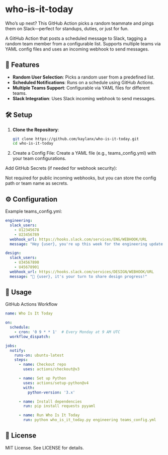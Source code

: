 # who-is-it-today
Who’s up next? This GitHub Action picks a random teammate and pings them on Slack—perfect for standups, duties, or just for fun.

A GitHub Action that posts a scheduled message to Slack, tagging a random team member from a configurable list. Supports multiple teams via YAML config files and uses an incoming webhook to send messages.

## 🚀 Features

- **Random User Selection**: Picks a random user from a predefined list.
- **Scheduled Notifications**: Runs on a schedule using GitHub Actions.
- **Multiple Teams Support**: Configurable via YAML files for different teams.
- **Slack Integration**: Uses Slack incoming webhook to send messages.

## 🛠️ Setup

1. **Clone the Repository**:
   ```bash
   git clone https://github.com/kaylanx/who-is-it-today.git
   cd who-is-it-today
   ```
2. Create a Config File: Create a YAML file (e.g., teams_config.yml) with your team configurations.

Add GitHub Secrets (if needed for webhook security):

Not required for public incoming webhooks, but you can store the config path or team name as secrets.

## ⚙️ Configuration

Example teams_config.yml:

```yaml
engineering:
  slack_users:
    - U12345678
    - U23456789
  webhook_url: https://hooks.slack.com/services/ENG/WEBHOOK/URL
  message: "Hey {user}, you're up this week for the engineering update!"

design:
  slack_users:
    - U34567890
    - U45678901
  webhook_url: https://hooks.slack.com/services/DESIGN/WEBHOOK/URL
  message: "🎨 {user}, it's your turn to share design progress!"

```

## 📅 Usage

GitHub Actions Workflow

```yaml
name: Who Is It Today

on:
  schedule:
    - cron: '0 9 * * 1'  # Every Monday at 9 AM UTC
  workflow_dispatch:

jobs:
  notify:
    runs-on: ubuntu-latest
    steps:
      - name: Checkout repo
        uses: actions/checkout@v3

      - name: Set up Python
        uses: actions/setup-python@v4
        with:
          python-version: '3.x'

      - name: Install dependencies
        run: pip install requests pyyaml

      - name: Run Who Is It Today
        run: python who_is_it_today.py engineering teams_config.yml

```

## 📄 License

MIT License. See LICENSE for details.
